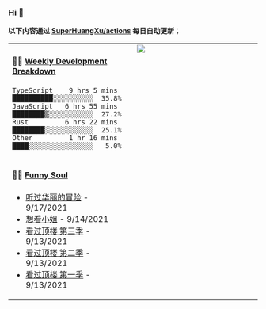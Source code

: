 
### Hi 👋

**以下内容通过 <a href="https://github.com/SuperHuangXu/SuperHuangXu/actions" target="_blank">SuperHuangXu/actions</a> 每日自动更新**；

<table width="800px">
<tr>
<td valign="top" width="50%">

#### 🏊‍♂️ <a href="https://gist.github.com/SuperHuangXu/d3e32e70ad1d22b5a3c5e8fc3c67dcc5" target="_blank">Weekly Development Breakdown</a>

```text
TypeScript    9 hrs 5 mins  ██████████░░░░░░░░░░  35.8%
JavaScript   6 hrs 55 mins  ████████▒░░░░░░░░░░░  27.2%
Rust         6 hrs 22 mins  ████████░░░░░░░░░░░░  25.1%
Other         1 hr 16 mins  ████░░░░░░░░░░░░░░░░   5.0%
```

</td>
<td valign="top" width="50%">
<a href="https://github.com/SuperHuangXu">
  <img align="center" src="https://github-readme-stats.vercel.app/api/top-langs/?username=SuperHuangXu&layout=compact&theme=radical" />
</a>
</td>
</tr>
<tr>
<td valign="top" width="50%">

#### 🤾‍♂️ <a href="https://www.douban.com/people/135404786/" target="_blank">Funny Soul</a>

* <a href='https://music.douban.com/subject/1427374/' target='_blank'>听过华丽的冒险</a> - 9/17/2021
* <a href='http://movie.douban.com/subject/25977027/' target='_blank'>想看小姐</a> - 9/14/2021
* <a href='http://movie.douban.com/subject/35306372/' target='_blank'>看过顶楼 第三季</a> - 9/13/2021
* <a href='http://movie.douban.com/subject/35306371/' target='_blank'>看过顶楼 第二季</a> - 9/13/2021
* <a href='http://movie.douban.com/subject/34937895/' target='_blank'>看过顶楼 第一季</a> - 9/13/2021

</td>
</tr>
</table>
